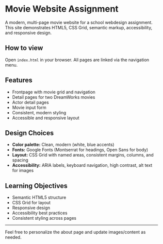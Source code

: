 
# Movie Website Assignment

A modern, multi-page movie website for a school webdesign assignment. This site demonstrates HTML5, CSS Grid, semantic markup, accessibility, and responsive design.

## How to view
Open `index.html` in your browser. All pages are linked via the navigation menu.

## Features
- Frontpage with movie grid and navigation
- Detail pages for two DreamWorks movies
- Actor detail pages
- Movie input form
- Consistent, modern styling
- Accessible and responsive layout

## Design Choices
- **Color palette:** Clean, modern (white, blue accents)
- **Fonts:** Google Fonts (Montserrat for headings, Open Sans for body)
- **Layout:** CSS Grid with named areas, consistent margins, columns, and spacing
- **Accessibility:** ARIA labels, keyboard navigation, high contrast, alt text for images

## Learning Objectives
- Semantic HTML5 structure
- CSS Grid for layout
- Responsive design
- Accessibility best practices
- Consistent styling across pages

---

Feel free to personalize the about page and update images/content as needed.